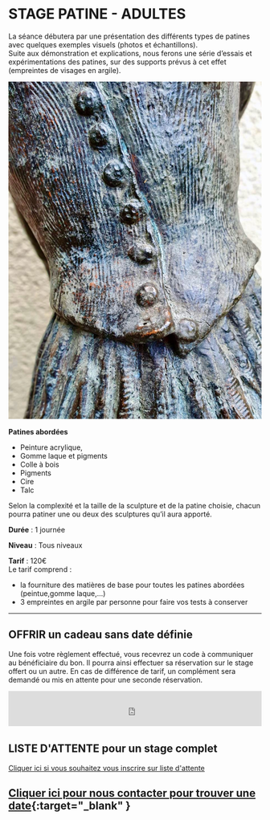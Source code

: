 # STAGE PATINE - ADULTES  

La séance débutera par une présentation des différents types de patines avec quelques exemples visuels (photos et échantillons).  
Suite aux démonstration et explications, nous ferons une série d’essais et expérimentations des patines, sur des supports prévus à cet effet (empreintes de visages en argile).  

<img src="/images/patine-poterie-ceramique-atelier-colombes.jpeg" class="image-stage">

**Patines abordées** 
- Peinture acrylique,  
- Gomme laque et pigments  
- Colle à bois  
- Pigments  
- Cire  
- Talc  

Selon la complexité et la taille de la sculpture et de la patine choisie, chacun pourra patiner une ou deux des sculptures qu’il aura apporté.  

**Durée** : 1 journée  

**Niveau** : Tous niveaux  

**Tarif** : 120€  
Le tarif comprend :  
- la fourniture des matières de base pour toutes les patines abordées (peintue,gomme laque,...)  
- 3 empreintes en argile par personne pour faire vos tests à conserver  

---
## OFFRIR un cadeau sans date définie
Une fois votre règlement effectué, vous recevrez un code à communiquer au bénéficiaire du bon. Il pourra ainsi effectuer sa réservation sur le stage offert ou un autre. En cas de différence de tarif, un complément sera demandé ou mis en attente pour une seconde réservation.    
<iframe id="haWidget" allowtransparency="true" src="https://www.helloasso.com/associations/fans-de-terre/evenements/bon-cadeau-2021-2022/widget-bouton" style="width: 100%; height: 70px; border: none;"></iframe>

## LISTE D'ATTENTE pour un stage complet
[Cliquer ici si vous souhaitez vous inscrire sur liste d'attente](https://docs.google.com/forms/d/e/1FAIpQLScDnAGxa7UlusJ0sVcahW_FnYDXCc4BQsAE5W8vGXzb9_z4pg/viewform?entry.1318731939&entry.625861564&entry.1682638982&entry.1661862399&entry.635975601)  

## [Cliquer ici pour nous contacter pour trouver une date](https://docs.google.com/forms/d/e/1FAIpQLScDnAGxa7UlusJ0sVcahW_FnYDXCc4BQsAE5W8vGXzb9_z4pg/viewform?entry.1318731939&entry.625861564&entry.1682638982&entry.1661862399&entry.635975601){:target="_blank" }    


